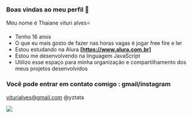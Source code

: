 ### Boas vindas ao meu perfil 💜


Meu nome é Thaiane vituri alves⭐
- Tenho 16 anos
- O que eu mais gosto de fazer nas horas vagas é jogar free fire e ler
- Estou estudando na Alura **[https://www.alura.com.br]**
- Estou me desenvolvendo na linguagem JavaScript
- Utilizo esse espaço para minha organização e compartilhamento dos meus projetos desenvolvidos
  
 ### Você pode entrar em contato comigo : gmail/instagram

viturialves@gmail.com
@yztata




![](https://media.tenor.com/5M6PXJk2lBAAAAAi/blegh.gif)

